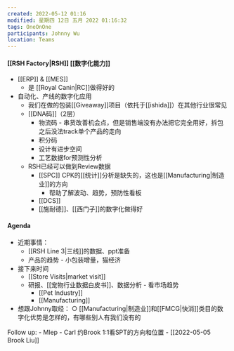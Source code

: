 ```yaml
---
created: 2022-05-12 01:16
modified: 星期四 12日 五月 2022 01:16:32
tags: OneOnOne
participants: Johnny Wu
location: Teams
---
```


#### [[RSH Factory|RSH]] [[数字化能力]]
- [[ERP]] & [[MES]] 
	- 是 [[Royal Canin|RC]]做得好的
- 自动化、产线的数字化应用
	- 我们在做的包装[[Giveaway]]项目（依托于[[ishida]]）在其他行业很常见
	- [[DNA码]]（2层）
		- 物流码 - 串货改善机会点，但是销售端没有办法把它完全用好，拆包之后没法track单个产品的走向
		- 积分码
		- 设计有进步空间
		- 工艺数据for预测性分析
	- RSH已经可以做到Review数据
		- [[SPC]] CPK的[[统计]]分析是缺失的，这也是[[Manufacturing|制造业]]的方向
			- 帮助了解波动、趋势，预防性看板
		- [[DCS]]
		- [[施耐德]]、[[西门子]]的数字化做得好

#### Agenda
- 近期事情：
	- [[RSH Line 3|三线]]的数据、ppt准备
	- 产品的趋势 - 小包装增量，猫经济
- 接下来时间
	- [[Store Visits|market visit]]
	- 研报、[[宠物行业数据白皮书]]、数据分析 - 看市场趋势
		- [[Pet Industry]]
		- [[Manufacturing]]
- 想跟Johnny取经：
	○ [[Manufacturing|制造业]]和[[FMCG|快消]]类目的数字化优势是怎样的，有哪些别人有我们没有的
			
Follow up:
	- Mlep - Carl
约Brook 1:1看SPT的方向和位置 - [[2022-05-05 Brook Liu]]